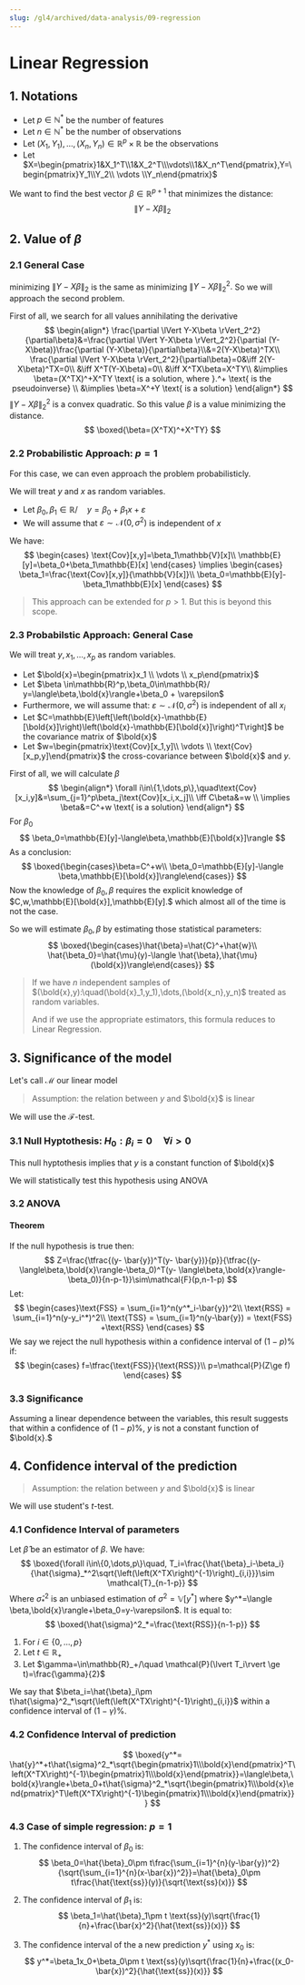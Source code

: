 ```yaml
---
slug: /gl4/archived/data-analysis/09-regression
---
```


# Linear Regression

## 1. Notations

- Let $p\in\mathbb{N}^*$ be the number of features
- Let $n\in\mathbb{N}^*$ be the number of observations
- Let $(X_1,Y_1),\dots ,(X_n,Y_n)\in\mathbb{R}^p\times \mathbb{R}$ be the observations
- Let $X=\begin{pmatrix}1&X_1^T\\1&X_2^T\\\vdots\\1&X_n^T\end{pmatrix},Y=\begin{pmatrix}Y_1\\Y_2\\ \vdots \\Y_n\end{pmatrix}$

We want to find the best vector $\beta\in\mathbb{R}^{p+1}$ that minimizes the distance:
$$
\lVert Y-X\beta \rVert_2
$$

## 2. Value of $\beta$

### 2.1 General Case

minimizing $\lVert Y-X\beta \rVert_2$ is the same as minimizing $\lVert Y-X\beta \rVert_2^2.$ So we will approach the second problem.

First of all, we search for all values annihilating the derivative
$$
\begin{align*}
\frac{\partial \lVert Y-X\beta \rVert_2^2}{\partial\beta}&=\frac{\partial \lVert Y-X\beta \rVert_2^2}{\partial (Y-X\beta)}\frac{\partial (Y-X\beta)}{\partial\beta}\\&=2(Y-X\beta)^TX\\
\frac{\partial \lVert Y-X\beta \rVert_2^2}{\partial\beta}=0&\iff 2(Y-X\beta)^TX=0\\
&\iff X^T(Y-X\beta)=0\\
&\iff X^TX\beta=X^TY\\
&\implies \beta=(X^TX)^+X^TY \text{ is a solution, where }.^+ \text{ is the pseudoinverse} \\
&\implies \beta=X^+Y \text{ is a solution}
\end{align*}
$$
 $\lVert Y-X\beta \rVert_2^2$ is a convex quadratic. So this value $\beta$ is a value minimizing the distance.
$$
\boxed{\beta=(X^TX)^+X^TY}
$$

### 2.2 Probabilistic Approach: $p=1$

For this case, we can even approach the problem probabilisticly.

We will treat $y$ and $x$ as random variables.

- Let $\beta_0,\beta_1\in\mathbb{R}/\quad y=\beta_0+\beta_1 x+\varepsilon$
- We will assume that $\varepsilon \sim \mathcal{N}(0,\sigma^2)$ is independent of $x$

We have:
$$
\begin{cases}
\text{Cov}[x,y]=\beta_1\mathbb{V}[x]\\
\mathbb{E}[y]=\beta_0+\beta_1\mathbb{E}[x]
\end{cases} \implies \begin{cases}
\beta_1=\frac{\text{Cov}[x,y]}{\mathbb{V}[x]}\\
\beta_0=\mathbb{E}[y]-\beta_1\mathbb{E}[x]
\end{cases}
$$

> This approach can be extended for $p>1.$ But this is beyond this scope.

### 2.3 Probabilstic Approach: General Case

We will treat $y,x_1,\dots,x_p$ as random variables.

- Let $\bold{x}=\begin{pmatrix}x_1 \\ \vdots \\ x_p\end{pmatrix}$
- Let $\beta \in\mathbb{R}^p,\beta_0\in\mathbb{R}/ y=\langle\beta,\bold{x}\rangle+\beta_0 + \varepsilon$
- Furthermore, we will assume that: $\varepsilon \sim \mathcal{N}(0,\sigma^2)$  is independent of all $x_i$
- Let $C=\mathbb{E}\left[\left(\bold{x}-\mathbb{E}[\bold{x}]\right)\left(\bold{x}-\mathbb{E}[\bold{x}]\right)^T\right]$ be the covariance matrix of $\bold{x}$
- Let $w=\begin{pmatrix}\text{Cov}[x_1,y]\\ \vdots \\ \text{Cov}[x_p,y]\end{pmatrix}$  the cross-covariance between $\bold{x}$ and $y.$

First of all, we will calculate $\beta$
$$
\begin{align*}
\forall i\in\{1,\dots,p\},\quad\text{Cov}[x_i,y]&=\sum_{j=1}^p\beta_j\text{Cov}[x_i,x_j]\\
\iff C\beta&=w \\
\implies \beta&=C^+w \text{ is a solution}
\end{align*}
$$
For $\beta_0$
$$
\beta_0=\mathbb{E}[y]-\langle\beta,\mathbb{E}[\bold{x}]\rangle
$$
As a conclusion:
$$
\boxed{\begin{cases}\beta=C^+w\\
\beta_0=\mathbb{E}[y]-\langle \beta,\mathbb{E}[\bold{x}]\rangle\end{cases}}
$$
Now the knowledge of $\beta_0,\beta$ requires the explicit knowledge of $C,w,\mathbb{E}[\bold{x}],\mathbb{E}[y].$ which almost all of the time is not the case.

So we will estimate $\beta_0,\beta$  by estimating those statistical parameters:
$$
\boxed{\begin{cases}\hat{\beta}=\hat{C}^+\hat{w}\\
\hat{\beta_0}=\hat{\mu}(y)-\langle \hat{\beta},\hat{\mu}(\bold{x})\rangle\end{cases}}
$$

> If we have $n$ independent samples of $(\bold{x},y):\quad(\bold{x}_1,y_1),\dots,(\bold{x_n},y_n)$ treated as random variables.
>
> And if we use the appropriate estimators, this formula reduces to Linear Regression.

## 3. Significance of the model

Let's call $\mathcal{M}$ our linear model

> Assumption: the relation between $y$ and $\bold{x}$ is linear

We will use the $\mathcal{F}$-test.

### 3.1 Null Hyptothesis: $H_0:\beta_i=0\quad\forall i>0$

This null hyptothesis implies that $y$ is a constant function of $\bold{x}$

We will statistically test this hypothesis using ANOVA

### 3.2 ANOVA

#### Theorem

If the null hypothesis is true then:
$$
Z=\frac{\tfrac{(y- \bar{y})^T(y- \bar{y})}{p}}{\tfrac{(y- \langle\beta,\bold{x}\rangle-\beta_0)^T(y- \langle\beta,\bold{x}\rangle-\beta_0)}{n-p-1}}\sim\mathcal{F}(p,n-1-p)
$$
Let:
$$
\begin{cases}\text{FSS} = \sum_{i=1}^n(y^*_i-\bar{y})^2\\
\text{RSS} = \sum_{i=1}^n(y-y_i^*)^2\\
\text{TSS} = \sum_{i=1}^n(y-\bar{y}) = \text{FSS} +\text{RSS}
\end{cases}
$$
We say we reject the null hypothesis within a confidence interval of $(1-p)\%$ if:
$$
\begin{cases}
f=\tfrac{\text{FSS}}{\text{RSS}}\\
p=\mathcal{P}(Z\ge f)
\end{cases}
$$

### 3.3 Significance

Assuming a linear dependence between the variables, this result suggests that within a confidence of $(1-p)\%,$ $y$ is not a constant function of $\bold{x}.$

## 4. Confidence interval of the prediction

> Assumption: the relation between $y$ and $\bold{x}$ is linear

We will use student's $t$-test.

### 4.1 Confidence Interval of parameters

Let $\hat{\beta}$ be an estimator of $\beta.$ We have:
$$
\boxed{\forall i\in\{0,\dots,p\}\quad, T_i=\frac{\hat{\beta}_i-\beta_i}{\hat{\sigma}_*^2\sqrt{\left(\left(X^TX\right)^{-1}\right)_{i,i}}}\sim \mathcal{T}_{n-1-p}}
$$
Where $\hat{\sigma}^2_*$ is an unbiased estimation of $\sigma^2=\mathbb{V}[y^*]$ where $y^*=\langle \beta,\bold{x}\rangle+\beta_0=y-\varepsilon$. It is equal to:
$$
\boxed{\hat{\sigma}^2_*=\frac{\text{RSS}}{n-1-p}}
$$

1. For $i\in\{0,\dots,p\}$
2. Let $t\in \mathbb{R}_+$
3. Let $\gamma=\in\mathbb{R}_+/\quad \mathcal{P}(\lvert T_i\rvert  \ge t)=\frac{\gamma}{2}$

We say that $\beta_i=\hat{\beta}_i\pm t\hat{\sigma}^2_*\sqrt{\left(\left(X^TX\right)^{-1}\right)_{i,i}}$ within a confidence interval of $(1-\gamma)\%.$

### 4.2 Confidence Interval of prediction

$$
\boxed{y^*= \hat{y}^*+t\hat{\sigma}^2_*\sqrt{\begin{pmatrix}1\\\bold{x}\end{pmatrix}^T\left(X^TX\right)^{-1}\begin{pmatrix}1\\\bold{x}\end{pmatrix}}=\langle\beta,\bold{x}\rangle+\beta_0+t\hat{\sigma}^2_*\sqrt{\begin{pmatrix}1\\\bold{x}\end{pmatrix}^T\left(X^TX\right)^{-1}\begin{pmatrix}1\\\bold{x}\end{pmatrix}}}
$$

### 4.3 Case of simple regression: $p=1$

1. The confidence interval of $\beta_0$ is:
   $$
   \beta_0=\hat{\beta}_0\pm t\frac{\sum_{i=1}^{n}(y-\bar{y})^2}{\sqrt{\sum_{i=1}^{n}(x-\bar{x})^2}}=\hat{\beta}_0\pm t\frac{\hat{\text{ss}}(y)}{\sqrt{\text{ss}(x)}}
   $$

2. The confidence interval of $\beta_1$ is:
   $$
   \beta_1=\hat{\beta}_1\pm t \text{ss}(y)\sqrt{\frac{1}{n}+\frac{\bar{x}^2}{\hat{\text{ss}}(x)}}
   $$

3. The confidence interval of the a new prediction $y^*$ using $x_0$ is:
   $$
   y^*=\beta_1x_0+\beta_0\pm t \text{ss}(y)\sqrt{\frac{1}{n}+\frac{(x_0-\bar{x})^2}{\hat{\text{ss}}(x)}}
   $$
